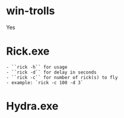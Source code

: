 # win-trolls
 Yes
# Rick.exe
	- ``rick -h`` for usage
	- ``rick -d`` for delay in seconds
	- ``rick -c`` for number of rick(s) to fly
	- example: `rick -c 100 -d 3`
# Hydra.exe
